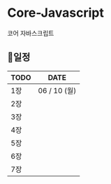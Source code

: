 # Core-Javascript

코어 자바스크립트

## 📅일정

| TODO | DATE         |
| ---- | ------------ |
| 1장  | 06 / 10 (월) |
| 2장  |              |
| 3장  |              |
| 4장  |              |
| 5장  |              |
| 6장  |              |
| 7장  |              |
